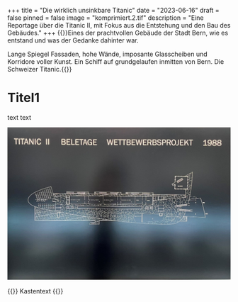 +++
title = "Die wirklich unsinkbare Titanic"
date = "2023-06-16"
draft = false
pinned = false
image = "komprimiert.2.tif"
description = "Eine Reportage über die Titanic II, mit Fokus aus die Entstehung und den Bau des Gebäudes."
+++
{{<lead>}}Eines der prachtvollen Gebäude der Stadt Bern, wie es entstand und was der Gedanke dahinter war.

 Lange Spiegel Fassaden, hohe Wände, imposante Glasscheiben und Korridore voller Kunst. Ein Schiff auf grundgelaufen inmitten von Bern. Die Schweizer Titanic.{{</Lead>}}

# Titel1

text text 

![Die Baupläne der Architekten Rudolf Rast](blue-print-komprimiert3.jpg "Baupläne ")

{{<box>}} Kastentext {{</box>}}